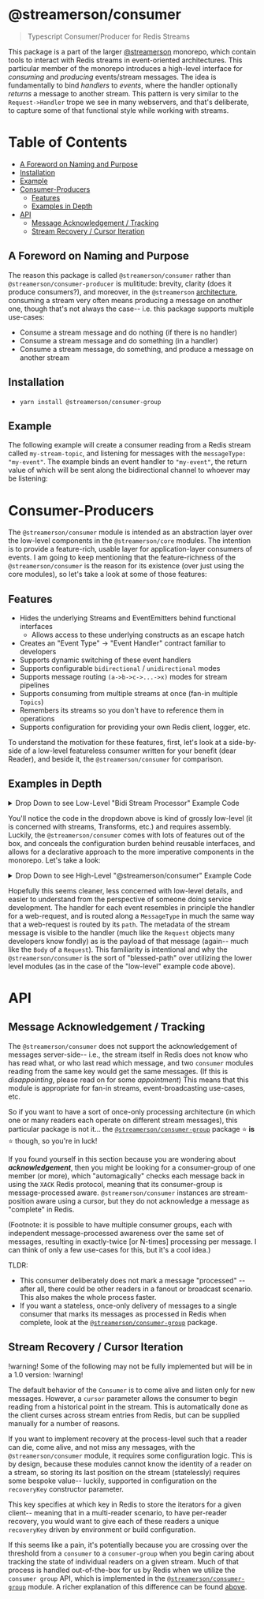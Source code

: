 # @streamerson/consumer

> Typescript Consumer/Producer for Redis Streams

This package is a part of the larger [@streamerson](../../README.md) monorepo, which contain tools to interact with Redis streams in event-oriented architectures.  This particular member of the monorepo introduces a high-level interface for *consuming* and *producing* events/stream messages.  The idea is fundamentally to bind *handlers* to *events*, where the handler optionally *returns* a message to another stream.  This pattern is very similar to the `Request->Handler` trope we see in many webservers, and that's deliberate, to capture some of that functional style while working with streams.

# Table of Contents
<!-- START doctoc generated TOC please keep comment here to allow auto update -->
<!-- DON'T EDIT THIS SECTION, INSTEAD RE-RUN doctoc TO UPDATE -->


  - [A Foreword on Naming and Purpose](#a-foreword-on-naming-and-purpose)
  - [Installation](#installation)
  - [Example](#example)
- [Consumer-Producers](#consumer-producers)
  - [Features](#features)
  - [Examples in Depth](#examples-in-depth)
- [API](#api)
  - [Message Acknowledgement / Tracking](#message-acknowledgement--tracking)
  - [Stream Recovery / Cursor Iteration](#stream-recovery--cursor-iteration)

<!-- END doctoc generated TOC please keep comment here to allow auto update -->

## A Foreword on Naming and Purpose
The reason this package is called `@streamerson/consumer` rather than `@streamerson/consumer-producer` is mulititude: brevity, clarity (does it produce consumers?), and moreover, in the `@streamerson` [architecture](../../README.md#high-level-architecture), consuming a stream very often means producing a message on another one, though that's not always the case-- i.e. this package supports multiple use-cases:

- Consume a stream message and do nothing (if there is no handler)
- Consume a stream message and do something (in a handler)
- Consume a stream message, do something, and produce a message on another stream

## Installation

- `yarn install @streamerson/consumer-group`

## Example

The following example will create a consumer reading from a Redis stream called `my-stream-topic`, and listening for messages with the `messageType: "my-event"`.  The example binds an event handler to `"my-event"`, the return value of which will be sent along the bidirectional channel to whoever may be listening:

<!-- BEGIN-CODE: ../examples/consumers/single-bidi/consumer-with-framework.example.ts -->
<!-- END-CODE: ../examples/consumers/groups/consumer-group-readable.ts -->

# Consumer-Producers

The `@streamerson/consumer` module is intended as an abstraction layer over the low-level components in the `@streamerson/core` modules.  The intention is to provide a feature-rich, usable layer for application-layer consumers of events.  I am going to keep mentioning that the feature-richness of the `@streamerson/consumer` is the reason for its existence (over just using the core modules), so let's take a look at some of those features:

## Features

- Hides the underlying Streams and EventEmitters behind functional interfaces
    - Allows access to these underlying constructs as an escape hatch
- Creates an "Event Type" -> "Event Handler" contract familiar to developers
- Supports dynamic switching of these event handlers
- Supports configurable `bidirectional` / `unidirectional` modes
- Supports message routing `(a->b->c->...->x)` modes for stream pipelines
- Supports consuming from multiple streams at once (fan-in multiple `Topics`)
- Remembers its streams so you don't have to reference them in operations
- Supports configuration for providing your own Redis client, logger, etc.


To understand the motivation for these features, first, let's look at a side-by-side of a low-level featureless consumer written for your benefit (dear Reader), and beside it, the `@streamerson/consumer` for comparison.

## Examples in Depth

<details>
    <summary>Drop Down to see Low-Level "Bidi Stream Processor" Example Code</summary>

<!-- BEGIN-CODE: ../examples/consumers/single-bidi/consumer-without-framework.example.ts -->
<!-- END-CODE: ../examples/consumers/single-bidi/consumer-without-framework.example.ts -->

</details>

You'll notice the code in the dropdown above is kind of grossly low-level (it is concerned with streams, Transforms, etc.) and requires assembly.  Luckily, the `@streamerson/consumer` comes with lots of features out of the box, and conceals the configuration burden behind reusable interfaces, and allows for a declarative approach to the more imperative components in the monorepo.  Let's take a look:

<details>
    <summary>Drop Down to see High-Level "@streamerson/consumer" Example Code</summary>

<!-- BEGIN-CODE: ../examples/consumers/single-bidi/consumer-without-framework.example.ts -->
<!-- END-CODE: ../examples/consumers/single-bidi/consumer-without-framework.example.ts -->

</details>

Hopefully this seems cleaner, less concerned with low-level details, and easier to understand from the perspective of someone doing service development.  The handler for each event resembles in principle the handler for a web-request, and is routed along a `MessageType` in much the same way that a web-request is routed by its `path`.  The metadata of the stream message is visible to the handler (much like the `Request` objects many developers know fondly) as is the payload of that message (again-- much like the `Body` of a `Request`).  This familiarity is intentional and why the `@streamerson/consumer` is the sort of "blessed-path" over utilizing the lower level modules (as in the case of the "low-level" example code above).

# API
<!-- BEGIN-CODE: ../consumer/src/_API.md -->
<!-- END-CODE: ../consumer/src/_API.md -->

## Message Acknowledgement / Tracking

The `@streamerson/consumer` does not support the acknowledgement of messages server-side-- i.e., the stream itself in Redis does not know who has read what, or who last read which message, and two `consumer` modules reading from the same key would get the same messages.  (If this is _disappointing_, please read on for some _appointment_)  This means that this module is appropriate for fan-in streams, event-broadcasting use-cases, etc.

So if you want to have a sort of once-only processing architecture (in which one or many readers each operate on different stream messages), this particular package is not it...  the [`@streamerson/consumer-group`](../consumer-group/README.md) package :star: **is** :star: though, so you're in luck!

If you found yourself in this section because you are wondering about _**acknowledgement**_, then you might be looking for a consumer-group of one member (or more), which "automagically" checks each message back in using the `XACK` Redis protocol, meaning that its consumer-group is message-processed aware.  `@streamerson/consumer` instances are stream-position aware using a cursor, but they do not acknowledge a message as "complete" in Redis.

(Footnote: it is possible to have multiple consumer groups, each with independent message-processed awareness over the same set of messages, resulting in exactly-twice [or N-times] processing per message.  I can think of only a few use-cases for this, but it's a cool idea.)

TLDR:
- This consumer deliberately does not mark a message "processed" -- after all, there could be other readers in a fanout or broadcast scenario.  This also makes the whole process faster.
- If you want a stateless, once-only delivery of messages to a single consumer that marks its messages as processed in Redis when complete, look at the [`@streamerson/consumer-group`](../consumer-group/README.md) package.

## Stream Recovery / Cursor Iteration

!warning! Some of the following may not be fully implemented but will be in a 1.0 version: !warning!

The default behavior of the `Consumer` is to come alive and listen only for new messages.  However, a `cursor` parameter allows the consumer to begin reading from a historical point in the stream.  This is automatically done as the client curses across stream entries from Redis, but can be supplied manually for a number of reasons.

If you want to implement recovery at the process-level such that a reader can die, come alive, and not miss any messages, with the `@streamerson/consumer` module, it requires some configuration logic.  This is by design, because these modules cannot know the identity of a reader on a stream, so storing its last position on the stream (statelessly) requires some bespoke value-- luckily, supported in configuration on the `recoveryKey` constructor parameter.

This key specifies at which key in Redis to store the iterators for a given client-- meaning that in a multi-reader scenario, to have per-reader recovery, you would want to give each of these readers a unique `recoveryKey` driven by environment or build configuration.

If this seems like a pain, it's potentially because you are crossing over the threshold from a `consumer` to a `consumer-group` when you begin caring about tracking the state of individual readers on a given stream.  Much of that process is handled out-of-the-box for us by Redis when we utilize the `consumer group` API, which is implemented in the [`@streamerson/consumer-group`](../consumer-group/README.md) module.  A richer explanation of this difference can be found [above](#message-acknowledgement--tracking).
